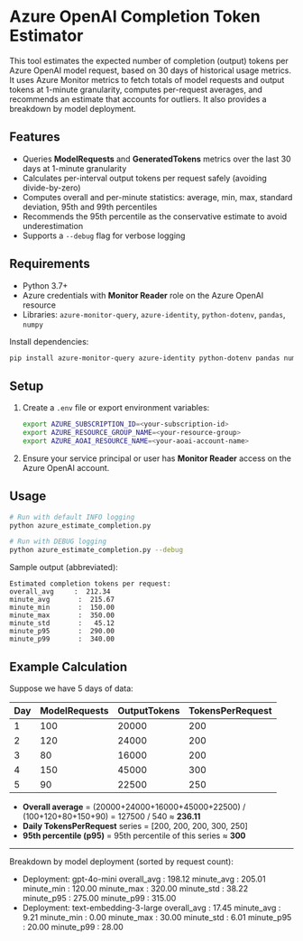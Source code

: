 # Azure OpenAI Completion Token Estimator

This tool estimates the expected number of completion (output) tokens per Azure OpenAI model request, based on 30 days of historical usage metrics. It uses Azure Monitor metrics to fetch totals of model requests and output tokens at 1-minute granularity, computes per-request averages, and recommends an estimate that accounts for outliers. It also provides a breakdown by model deployment.

## Features
- Queries **ModelRequests** and **GeneratedTokens** metrics over the last 30 days at 1-minute granularity
- Calculates per-interval output tokens per request safely (avoiding divide-by-zero)
- Computes overall and per-minute statistics: average, min, max, standard deviation, 95th and 99th percentiles
- Recommends the 95th percentile as the conservative estimate to avoid underestimation
- Supports a `--debug` flag for verbose logging

## Requirements
- Python 3.7+
- Azure credentials with **Monitor Reader** role on the Azure OpenAI resource
- Libraries: `azure-monitor-query`, `azure-identity`, `python-dotenv`, `pandas`, `numpy`

Install dependencies:
```bash
pip install azure-monitor-query azure-identity python-dotenv pandas numpy
```

## Setup
1. Create a `.env` file or export environment variables:
   ```bash
   export AZURE_SUBSCRIPTION_ID=<your-subscription-id>
   export AZURE_RESOURCE_GROUP_NAME=<your-resource-group>
   export AZURE_AOAI_RESOURCE_NAME=<your-aoai-account-name>
   ```
2. Ensure your service principal or user has **Monitor Reader** access on the Azure OpenAI account.

## Usage
```bash
# Run with default INFO logging
python azure_estimate_completion.py

# Run with DEBUG logging
python azure_estimate_completion.py --debug
```

Sample output (abbreviated):
```
Estimated completion tokens per request:
overall_avg     :  212.34
minute_avg       :  215.67
minute_min       :  150.00
minute_max       :  350.00
minute_std       :   45.12
minute_p95       :  290.00
minute_p99       :  340.00
```

## Example Calculation

Suppose we have 5 days of data:

| Day | ModelRequests | OutputTokens | TokensPerRequest |
|-----|---------------|--------------|------------------|
|  1  |           100 |        20000 |             200  |
|  2  |           120 |        24000 |             200  |
|  3  |            80 |        16000 |             200  |
|  4  |           150 |        45000 |             300  |
|  5  |            90 |        22500 |             250  |

- **Overall average** = (20000+24000+16000+45000+22500) / (100+120+80+150+90) = 127500 / 540 ≈ **236.11**
- **Daily TokensPerRequest** series = [200, 200, 200, 300, 250]
- **95th percentile (p95)** = 95th percentile of this series ≈ **300**


---

Breakdown by model deployment (sorted by request count):
- Deployment: gpt-4o-mini
    overall_avg  : 198.12
    minute_avg   : 205.01
    minute_min   : 120.00
    minute_max   : 320.00
    minute_std   :  38.22
    minute_p95   : 275.00
    minute_p99   : 315.00
- Deployment: text-embedding-3-large
    overall_avg  : 17.45
    minute_avg   :  9.21
    minute_min   :  0.00
    minute_max   : 30.00
    minute_std   :  6.01
    minute_p95   : 20.00
    minute_p99   : 28.00
